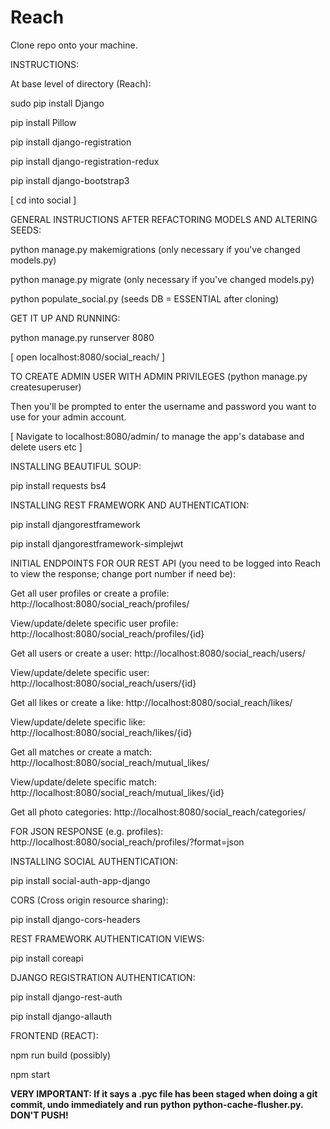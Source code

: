 # Reach 

Clone repo onto your machine.

INSTRUCTIONS:

At base level of directory (Reach):

sudo pip install Django

pip install Pillow

pip install django-registration

pip install django-registration-redux

pip install django-bootstrap3

 [ cd into social ]

GENERAL INSTRUCTIONS AFTER REFACTORING MODELS AND ALTERING SEEDS:

python manage.py makemigrations (only necessary if you've changed models.py)

python manage.py migrate (only necessary if you've changed models.py)

python populate_social.py (seeds DB = ESSENTIAL after cloning)

GET IT UP AND RUNNING:

python manage.py runserver 8080

 [ open localhost:8080/social_reach/ ]

 TO CREATE ADMIN USER WITH ADMIN PRIVILEGES (python manage.py createsuperuser)

 Then you'll be prompted to enter the username and password you want to use for your admin account.

 [ Navigate to localhost:8080/admin/  to manage the app's database and delete users etc ]

 INSTALLING BEAUTIFUL SOUP:

 pip install requests bs4
 
 INSTALLING REST FRAMEWORK AND AUTHENTICATION:
 
 pip install djangorestframework
 
 pip install djangorestframework-simplejwt
 
 INITIAL ENDPOINTS FOR OUR REST API (you need to be logged into Reach to view the response; change port number if need be):
 
 Get all user profiles or create a profile: http://localhost:8080/social_reach/profiles/
 
 View/update/delete specific user profile: http://localhost:8080/social_reach/profiles/{id}
 
 Get all users or create a user: http://localhost:8080/social_reach/users/
 
 View/update/delete specific user: http://localhost:8080/social_reach/users/{id}
 
 Get all likes or create a like: http://localhost:8080/social_reach/likes/
 
 View/update/delete specific like: http://localhost:8080/social_reach/likes/{id}
 
 Get all matches or create a match: http://localhost:8080/social_reach/mutual_likes/
 
 View/update/delete specific match: http://localhost:8080/social_reach/mutual_likes/{id}
 
 Get all photo categories: http://localhost:8080/social_reach/categories/
 
 FOR JSON RESPONSE (e.g. profiles): http://localhost:8080/social_reach/profiles/?format=json

 INSTALLING SOCIAL AUTHENTICATION:
 
 pip install social-auth-app-django
 
 CORS (Cross origin resource sharing):
 
 pip install django-cors-headers
 
 REST FRAMEWORK AUTHENTICATION VIEWS:
 
 pip install coreapi
 
 DJANGO REGISTRATION AUTHENTICATION:
 
 pip install django-rest-auth
 
 pip install django-allauth
 
 FRONTEND (REACT):
 
 npm run build (possibly)
 
 npm start

  <b>VERY IMPORTANT: If it says a .pyc file has been staged when doing a git commit, undo immediately and run python python-cache-flusher.py. DON'T PUSH!<b>
